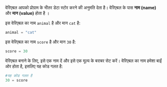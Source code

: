 वेरिएबल आपको प्रोग्राम के भीतर डेटा स्टोर करने की अनुमति देता है। वेरिएबल के पास **नाम (name)** और **मान (value)** होता है ।

इस वेरिएबल का नाम `animal` है और मान `cat` है:

```python
animal = "cat"
```

इस वेरिएबल का नाम `score` है और मान `30` है:

```python
score = 30
```

वेरिएबल बनाने के लिए, इसे एक नाम दें और इसे एक मूल्य के बराबर सेट करें। वेरिएबल का नाम हमेशा बाईं ओर होता है, इसलिए यह कोड गलत है:

```python
#यह कोड गलत है
30 = score      
```
